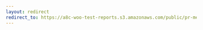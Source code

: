 ```yaml
---
layout: redirect
redirect_to: https://a8c-woo-test-reports.s3.amazonaws.com/public/pr-merge/43499/api/index.html
---
```

